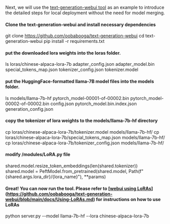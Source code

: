 Next, we will use the [text-generation-webui tool](https://github.com/oobabooga/text-generation-webui) as an example to introduce the detailed steps for local deployment without the need for model merging.

#### Clone the text-generation-webui and install necessary dependencies
git clone https://github.com/oobabooga/text-generation-webui
cd text-generation-webui
pip install -r requirements.txt

#### put the downloaded lora weights into the loras folder.
ls loras/chinese-alpaca-lora-7b
adapter_config.json  adapter_model.bin  special_tokens_map.json  tokenizer_config.json  tokenizer.model

#### put the HuggingFace-formatted llama-7B model files into the models  folder.
ls models/llama-7b-hf
pytorch_model-00001-of-00002.bin pytorch_model-00002-of-00002.bin config.json pytorch_model.bin.index.json generation_config.json

#### copy the tokenizer of lora weights to the models/llama-7b-hf directory
cp loras/chinese-alpaca-lora-7b/tokenizer.model models/llama-7b-hf/
cp loras/chinese-alpaca-lora-7b/special_tokens_map.json models/llama-7b-hf/
cp loras/chinese-alpaca-lora-7b/tokenizer_config.json models/llama-7b-hf/

#### modify /modules/LoRA.py file
shared.model.resize_token_embeddings(len(shared.tokenizer))
shared.model = PeftModel.from_pretrained(shared.model, Path(f"{shared.args.lora_dir}/{lora_name}"), **params)

#### Great! You can now run the tool. Please refer to [[webui using LoRAs](https://github.com/oobabooga/text-generation-webui/blob/main/docs/Using-LoRAs.md)](https://github.com/oobabooga/text-generation-webui/blob/main/docs/Using-LoRAs.md) for instructions on how to use LoRAs
python server.py --model llama-7b-hf --lora chinese-alpaca-lora-7b

